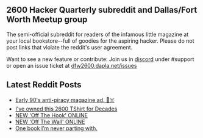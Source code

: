 ## 2600 Hacker Quarterly subreddit and Dallas/Fort Worth Meetup group
The semi-official subreddit for readers of the infamous little magazine at your local bookstore--full of goodies for the aspiring hacker. Please do not post links that violate the reddit's user agreement.

Want to see a new feature or contribute: 
Join us in [discord](https://dfw2600.dapla.net/chat) under #support or open an issue ticket at [dfw2600.dapla.net/issues](https://dfw2600.dapla.net/issues)

## Latest Reddit Posts
<!-- BLOG-POST-LIST:START -->
- [Early 90's anti-piracy magazine ad. 💾☠️](https://www.reddit.com/r/2600/comments/u1aijd/early_90s_antipiracy_magazine_ad/)
- [I've owned this 2600 TShirt for Decades](https://www.reddit.com/r/2600/comments/u0qtrk/ive_owned_this_2600_tshirt_for_decades/)
- [NEW 'Off The Hook' ONLINE](https://2600.com/hook/06-04-2022)
- [NEW 'Off The Wall' ONLINE](https://2600.com/wall/05-04-2022)
- [One book I’m never parting with.](https://www.reddit.com/r/2600/comments/tw7uic/one_book_im_never_parting_with/)
<!-- BLOG-POST-LIST:END -->
